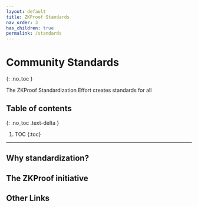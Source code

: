 ```yaml
---
layout: default
title: ZKProof Standards
nav_order: 3
has_children: true
permalink: /standards
---
```


# Community Standards
{: .no_toc }

The ZKProof Standardization Effort creates standards for all


## Table of contents
{: .no_toc .text-delta }

1. TOC
{:toc}

---


## Why standardization?

## The ZKProof initiative

## Other Links
